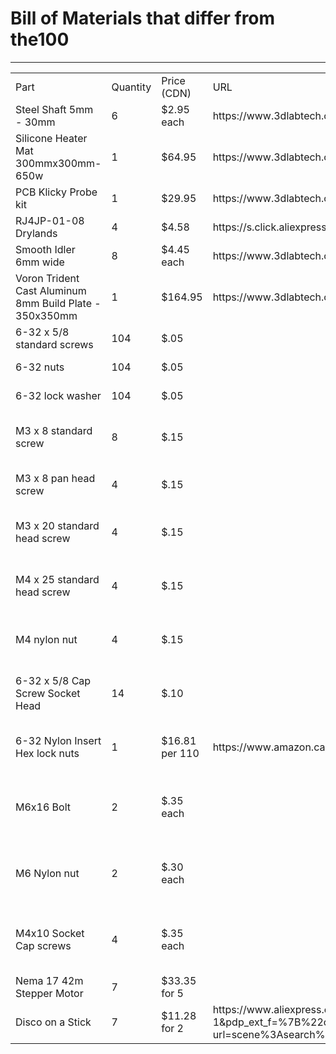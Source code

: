 <HTML>
   <HEAD></HEAD>
   <BODY>
      <H1>Bill of Materials that differ from the100</H1>
      <TABLE>
         <HR><TD>Part<TD>Quantity<TD>Price (CDN)<TD>URL<TD>Purpose</HR>
         <TR><TD>Steel Shaft 5mm - 30mm<TD>6<TD>$2.95 each<TD>https://www.3dlabtech.ca/product/steel-shaft-5mm/<TD></TR>
         <TR><TD>Silicone Heater Mat 300mmx300mm-650w<TD>1<TD>$64.95<TD>https://www.3dlabtech.ca/product/silicone-heater-mat/<TD></TR>
         <TR><TD>PCB Klicky Probe kit<TD>1<TD>$29.95<TD>https://www.3dlabtech.ca/product/pcb-klicky-probe-kit/<TD></TR>
         <TR><TD>RJ4JP-01-08 Drylands<TD>4<TD>$4.58<TD>https://s.click.aliexpress.com/e/_DkZVosj<TD></TR>
         <TR><TD>Smooth Idler 6mm wide<TD>8<TD>$4.45 each<TD>https://www.3dlabtech.ca/product/smooth-idler-6mm-wide/<TD></TR>
         <TR><TD>Voron Trident Cast Aluminum 8mm Build Plate - 350x350mm<TD>1<TD>$164.95<TD>https://www.3dlabtech.ca/product/smooth-idler-6mm-wide/<TD></TR>
         <TR><TD>6-32 x 5/8 standard screws<TD>104<TD>$.05<TD><TD>Frame fastener</TR>
         <TR><TD>6-32 nuts<TD>104<TD>$.05<TD><TD>Frame fastener</TR>
         <TR><TD>6-32 lock washer<TD>104<TD>$.05<TD><TD>Frame fastener</TR>
         <TR><TD>M3 x 8 standard screw<TD>8<TD>$.15<TD><TD>Y axis guide block fastener</TR>
         <TR><TD>M3 x 8 pan head screw<TD>4<TD>$.15<TD><TD>Gantry rail clamp fastener</TR>
         <TR><TD>M3 x 20 standard head screw<TD>4<TD>$.15<TD><TD>X Axis guide block fastener</TR>
         <TR><TD>M4 x 25 standard head screw<TD>4<TD>$.15<TD><TD>Belt tightener fastener screws</TR>
         <TR><TD>M4 nylon nut<TD>4<TD>$.15<TD><TD>Belt tightener fastener screws</TR>
         <TR><TD>6-32 x 5/8 Cap Screw Socket Head<TD>14<TD>$.10<TD><TD>Bottom Frame Enclosure screws</TR>
         <TR><TD>6-32 Nylon Insert Hex lock nuts<TD>1<TD>$16.81 per 110<TD>https://www.amazon.ca/dp/B0CFHSM134?ref=ppx_yo2ov_dt_b_product_details&th=1<TD>Bottom Frame Enclosure screws</TR>
         <TR><TD>M6x16 Bolt<TD>2<TD>$.35 each<TD><TD>24v to 5V Power converter mounting bolts</TR>
         <TR><TD>M6 Nylon nut<TD>2<TD>$.30 each<TD><TD>24v to 5V Power converter mounting nuts</TR>
         <TR><TD>M4x10 Socket Cap screws<TD>4<TD>$.35 each<TD><TD>24v Power Supply mounting screws</TR>
         <TR><TD>Nema 17 42m Stepper Motor<TD>7<TD>$33.35 for 5<TD><TD></TR>
         <TR><TD>Disco on a Stick<TD>7<TD>$11.28 for 2<TD>https://www.aliexpress.com/item/1005006395564697.html?spm=a2g0o.productlist.main.3.e80bUCf4UCf4Gq&algo_pvid=5da09fd9-3d82-4d1e-8e01-a3c8a1279065&algo_exp_id=5da09fd9-3d82-4d1e-8e01-a3c8a1279065-1&pdp_ext_f=%7B%22order%22%3A%2223%22%2C%22eval%22%3A%221%22%7D&pdp_npi=4%40dis%21CAD%2122.64%2120.38%21%21%2115.46%2113.92%21%40210337bc17427446458604392e2a74%2112000037014023155%21sea%21CA%21178613141%21X&curPageLogUid=BDxvJgVhdT14&utparam-url=scene%3Asearch%7Cquery_from%3A<TD></TR>
      </TABLE>
   </BODY>
</HTML>
